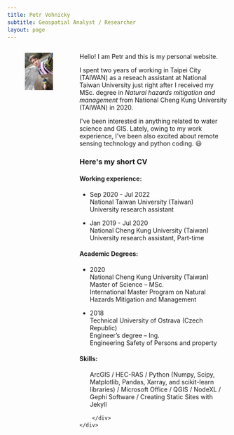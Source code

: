 ```yaml
---
title: Petr Vohnicky
subtitle: Geospatial Analyst / Researcher
layout: page
---
```

<div class="columns">
	<div class="column">
		<figure class="image is-3by4">
          <img src="img/P.jpg" alt="Placeholder image">
        </figure>
	</div>
	<div class="column">
		<p>Hello! I am Petr and this is my personal website.</p>
		<p>I spent two years of working in Taipei City (TAIWAN) as a reseach assistant at National Taiwan University just right after I received my MSc. degree in <em>Natural hazards mitigation and management</em> from National Cheng Kung University (TAIWAN) in 2020.</p>
		<p>I've been interested in anything related to water science and GIS. Lately, owing to my work experience, I've been also excited about remote sensing technology and python coding. 😃</p>
		<p></p>
		<h3>Here's my short CV</h3>
		<div class="content">
		    <h4>Working experience:</h4>
			<ul>
				<li>
					<p> Sep 2020 - Jul 2022 <br> 	
						National Taiwan University (Taiwan) <br>
						University research assistant</p>
				</li>
				<li>
					<p> Jan 2019 - Jul 2020  <br> 	
						National Cheng Kung University (Taiwan) <br>
						University research assistant, Part-time</p>
				</li>
			</ul>
			<h4>Academic Degrees:</h4>
			<ul>
				<li>
					<p>2020<br>
					National Cheng Kung University (Taiwan) <br>
					Master of Science – MSc. <br>
					International Master Program on Natural Hazards Mitigation and Management
					</p>
				</li>
				<li>
					<p>
					2018<br>
					Technical University of Ostrava (Czech Republic) <br>
					Engineer’s degree – Ing. <br>
					Engineering Safety of Persons and property 
					</p>
				</li>
			</ul>
			<h4>Skills:</h4>
			<ul>ArcGIS / HEC-RAS / Python (Numpy, Scipy, Matplotlib, Pandas, Xarray, and scikit-learn libraries) / Microsoft
				Office / QGIS / NodeXL / Gephi Software / Creating Static Sites with Jekyll
			</ul>
			
		</div>
	</div>
</div>


